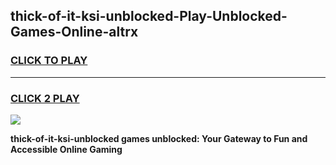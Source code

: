 
## thick-of-it-ksi-unblocked-Play-Unblocked-Games-Online-altrx
<h3>
<a href="https://premium76.site?title=thick-of-it-ksi-unblocked&ref=25A">CLICK TO PLAY</a></h3>
<hr>

<h3>
<a href="https://premium76.site?title=thick-of-it-ksi-unblocked&ref=25A">CLICK 2 PLAY</a>
  
</h3>

<a href="https://premium76.site?title=thick-of-it-ksi-unblocked&ref=25A"><img src="https://clearcache.store/games.png"></a>


**thick-of-it-ksi-unblocked games unblocked: Your Gateway to Fun and Accessible Online Gaming**
